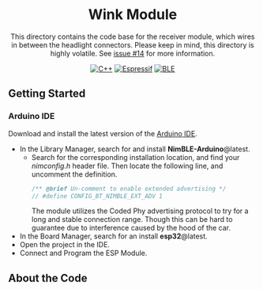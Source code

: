 <div align="center">

# Wink Module

This directory contains the code base for the receiver module, which wires in between the headlight connectors. Please keep in mind, this directory is highly volatile. See [issue #14](https://github.com/seasaltsaige/winkduino-long-range/issues/14) for more information.

[![C++](https://img.shields.io/badge/c++-%2300599C.svg?style=for-the-badge&logo=c%2B%2B&logoColor=white)](https://cplusplus.com/)
[![Espressif](https://img.shields.io/badge/espressif-E7352C.svg?style=for-the-badge&logo=espressif&logoColor=white)](https://www.espressif.com/)
[![BLE](https://img.shields.io/badge/Bluetooth_Low_Energy-0082FC.svg?style=for-the-badge&logo=Bluetooth&logoColor=white)](https://www.bluetooth.com/learn-about-bluetooth/tech-overview/)
</div>

## Getting Started
### Arduino IDE
Download and install the latest version of the [Arduino IDE](https://www.arduino.cc/en/software/).

- In the Library Manager, search for and install **NimBLE-Arduino**@latest.
  - Search for the corresponding installation location, and find your *nimconfig.h* header file. Then locate the following line, and uncomment the definition.
    ```h
    /** @brief Un-comment to enable extended advertising */
    // #define CONFIG_BT_NIMBLE_EXT_ADV 1
    ```
    The module utilizes the Coded Phy advertising protocol to try for a long and stable connection range. Though this can be hard to guarantee due to interference caused by the hood of the car.
- In the Board Manager, search for an install **esp32**@latest.
- Open the project in the IDE.
- Connect and Program the ESP Module.

## About the Code
